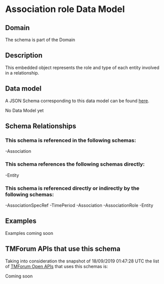 # Association role Data Model

## Domain

The  schema is part of the  Domain

## Description

This embedded object represents the role and type of each entity involved in a relationship.

## Data model

A JSON Schema corresponding to this data model can be found
[here](https://github.com/tmforum-rand/schemas/blob/master/Common/AssociationRole.schema.json).

No Data Model yet

## Schema Relationships

### This schema is referenced in the following schemas:

-Association

### This schema references the following schemas directly:

-Entity

### This schema is referenced directly or indirectly by the following schemas:

-AssociationSpecRef
-TimePeriod
-Association
-AssociationRole
-Entity



## Examples

Examples coming soon

## TMForum APIs that use this schema

Taking into consideration the snapshot of 18/09/2019 01:47:28 UTC the list of [TMForum Open APIs](https://www.tmforum.org/open-apis/) that uses this schemas is:

Coming soon